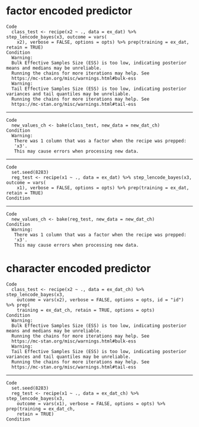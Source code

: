 # factor encoded predictor

    Code
      class_test <- recipe(x2 ~ ., data = ex_dat) %>% step_lencode_bayes(x3, outcome = vars(
        x2), verbose = FALSE, options = opts) %>% prep(training = ex_dat, retain = TRUE)
    Condition
      Warning:
      Bulk Effective Samples Size (ESS) is too low, indicating posterior means and medians may be unreliable.
      Running the chains for more iterations may help. See
      https://mc-stan.org/misc/warnings.html#bulk-ess
      Warning:
      Tail Effective Samples Size (ESS) is too low, indicating posterior variances and tail quantiles may be unreliable.
      Running the chains for more iterations may help. See
      https://mc-stan.org/misc/warnings.html#tail-ess

---

    Code
      new_values_ch <- bake(class_test, new_data = new_dat_ch)
    Condition
      Warning:
       There was 1 column that was a factor when the recipe was prepped:
       'x3'.
       This may cause errors when processing new data.

---

    Code
      set.seed(8283)
      reg_test <- recipe(x1 ~ ., data = ex_dat) %>% step_lencode_bayes(x3, outcome = vars(
        x1), verbose = FALSE, options = opts) %>% prep(training = ex_dat, retain = TRUE)
    Condition

---

    Code
      new_values_ch <- bake(reg_test, new_data = new_dat_ch)
    Condition
      Warning:
       There was 1 column that was a factor when the recipe was prepped:
       'x3'.
       This may cause errors when processing new data.

# character encoded predictor

    Code
      class_test <- recipe(x2 ~ ., data = ex_dat_ch) %>% step_lencode_bayes(x3,
        outcome = vars(x2), verbose = FALSE, options = opts, id = "id") %>% prep(
        training = ex_dat_ch, retain = TRUE, options = opts)
    Condition
      Warning:
      Bulk Effective Samples Size (ESS) is too low, indicating posterior means and medians may be unreliable.
      Running the chains for more iterations may help. See
      https://mc-stan.org/misc/warnings.html#bulk-ess
      Warning:
      Tail Effective Samples Size (ESS) is too low, indicating posterior variances and tail quantiles may be unreliable.
      Running the chains for more iterations may help. See
      https://mc-stan.org/misc/warnings.html#tail-ess

---

    Code
      set.seed(8283)
      reg_test <- recipe(x1 ~ ., data = ex_dat_ch) %>% step_lencode_bayes(x3,
        outcome = vars(x1), verbose = FALSE, options = opts) %>% prep(training = ex_dat_ch,
        retain = TRUE)
    Condition

